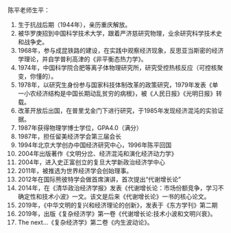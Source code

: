 陈平老师生平：
1. 生于抗战后期（1944年），亲历重庆解放。
2. 被华罗庚招到中国科学技术大学，跟着严济慈研究物理，业余研究科学技术史和战争史。
3. 1968年，参与成昆铁路的建设，在实践中观察经济现象，反思亚当斯密的经济学理论，并自学普利高津的《非平衡态热力学》。
4. 1974年，中国科学院合肥等离子体物理研究所，研究受控热核反应（可控核聚变，你懂的）。
5. 1978年，以研究生身份参与国家科技体制改革的政策研究，1979年发表《单一小农经济结构是中国长期动乱贫穷的病根》，被《人民日报》《光明日报》转载。
6. 改革开放后出国，在普里戈金门下进行研究，于1985年发现经济混沌的实验证据。
7. 1987年获得物理学博士学位，GPA4.0（满分）
8. 1987年，担任留美经济学会第三届会长
9. 1994年北京大学创办中国经济研究中心，1996年陈平回国
10. 2004年出版著作《文明分岔、经济混沌和演化经济动力学》
11. 2004年，进入史正富创立的复旦大学新政治经济学中心
12. 2011年，被推选为世界经济学会创始理事。
13. 2012年在国际熊彼特学会做首席演讲，首次提出“代谢增长论”
14. 2014年，在《清华政治经济学报》发表《代谢增长论：市场份额竞争，学习不确定性和技术小波》一文。该文是后来《代谢增长论》一书的核心论文。
15. 2019年，《中华文明的复兴和经济理论的创新》，发表于《东方学刊》第二期
16. 2019年，出版《复杂经济学》第一卷《代谢增长论:技术小波和文明兴衰》。
17. The next...《复杂经济学》第二卷《内生波动论》。
